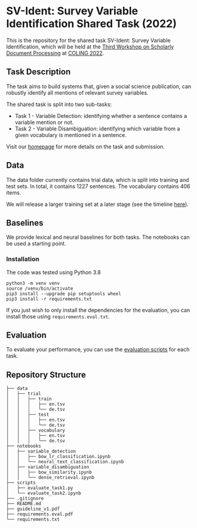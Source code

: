 # SV-Ident: Survey Variable Identification Shared Task (2022)

This is the repository for the shared task SV-Ident: Survey Variable Identification, which will be held at the [Third Workshop on Scholarly Document Processing](https://sdproc.org/2022/) at [COLING 2022](https://coling2022.org).

## Task Description
The task aims to build systems that, given a social science publication, can robustly identify all mentions of relevant survey variables. 

The shared task is split into two sub-tasks:

- Task 1 - Variable Detection: identifying whether a sentence contains a variable mention or not.
- Task 2 - Variable Disambiguation: identifying which variable from a given vocabulary is mentioned in a sentence.

Visit our [homepage](https://vadis-project.github.io/sv-ident-sdp2022/) for more details on the task and submission.

## Data
The data folder currently contains trial data, which is split into training and test sets.  In total, it contains 1227 sentences. The vocabulary contains 406 items.

We will release a larger training set at a later stage (see the timeline [here](https://vadis-project.github.io/sv-ident-sdp2022/)).

## Baselines
We provide lexical and neural baselines for both tasks. The notebooks can be used a starting point.

### Installation
The code was tested using Python 3.8

```
python3 -m venv venv
source /venv/bin/activate
pip3 install --upgrade pip setuptools wheel
pip3 install -r requirements.txt
```

If you just wish to only install the dependencies for the evaluation, you can install those using `requirements.eval.txt`.

## Evaluation
To evaluate your performance, you can use the [evaluation scripts]() for each task.

## Repository Structure
```
├── data
│   ├── trial
│   │   ├── train
│   │   │   ├── en.tsv
│   │   │   └── de.tsv
│   │   ├── test
│   │   │   ├── en.tsv
│   │   │   └── de.tsv
│   │   ├── vocabulary
│   │   │   ├── en.tsv
│   │   │   └── de.tsv
├── notebooks
│   ├── variable_detection
│   │   ├── bow_lr_classification.ipynb
│   │   └── neural_text_classification.ipynb
│   ├── variable_disambiguation
│   │   ├── bow_similarity.ipynb
│   │   └── dense_retrieval.ipynb
├── scripts
│   ├── evaluate_task1.py
│   └── evaluate_task2.ipynb
├── .gitignore
├── README.md
├── guideline_v1.pdf
├── requirements.eval.pdf
└── requirements.txt
```